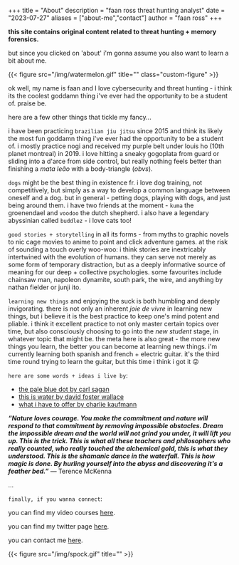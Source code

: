 +++
title = "About"
description = "faan ross threat hunting analyst"
date = "2023-07-27"
aliases = ["about-me","contact"]
author = "faan ross"
+++

**this site contains original content related to threat hunting + memory forensics.**

but since you clicked on 'about' i'm gonna assume you also want to learn a bit about me.

{{< figure src="/img/watermelon.gif" title="" class="custom-figure" >}}

ok well, my name is faan and I love cybersecurity and threat hunting - i think its the coolest goddamn thing i've ever had the opportunity to be a student of. praise be. 

here are a few other things that tickle my fancy...

<!-- {{< figure src="/img/attack_kip.gif" title="" class="custom-figure" >}} -->

i have been practicing `brazilian jiu jitsu` since 2015 and think its likely the most fun goddamn thing i've ever had the opportunity to be a student of. i mostly practice nogi and received my purple belt under louis ho (10th planet montreal) in 2019. i love hitting a sneaky gogoplata from guard or sliding into a d'arce from side control, but really nothing feels better than finishing a *mata leão* with a body-triangle (*obvs*). 

<!-- {{< figure src="/img/goodboy.gif" title="" class="custom-figure" >}} -->

`dogs` might be the best thing in existence fr. i love dog training, not competitively, but simply as a way to develop a common language between oneself and a dog. but in general - petting dogs, playing with dogs, and just being around them. i have two friends at the moment - `kuma` the groenendael and `voodoo` the dutch shepherd. i also have a legendary abyssinian called `buddlez` - i love cats too!  

`good stories + storytelling` in all its forms - from myths to graphic novels to nic cage movies to anime to point and click adventure games. at the risk of sounding a touch overly woo-woo: i think stories are inextricably intertwined with the evolution of humans. they can serve not merely as some form of temporary distraction, but as a deeply informative source of meaning for our deep + collective psychologies. some favourites include chainsaw man, napoleon dynamite, south park, the wire, and anything by nathan fielder or junji ito.

`learning new things` and enjoying the suck is both humbling and deeply invigorating. there is not only an inherent *joie de vivre* in learning new things, but i believe it is the best practice to keep one's mind potent and pliable. i think it excellent practice to not only master certain topics over time, but also consciously choosing to go into the *new student* stage, in whatever topic that might be. the meta here is also great - the more new things you learn, the better you can become at learning new things. i'm currently learning both spanish and french + electric guitar. it's the third time round trying to learn the guitar, but this time i think i got it 😜

<!-- {{< figure src="/img/mckenna.gif" title="" class="custom-figure" >}} -->

`here are some words + ideas i live by`: 
- [the pale blue dot by carl sagan](https://www.youtube.com/watch?v=wupToqz1e2g)
- [this is water by david foster wallace](https://www.youtube.com/watch?v=eC7xzavzEKY)
- [what i have to offer by charlie kaufmann](https://vimeo.com/45097801)

***“Nature loves courage. You make the commitment and nature will respond to that commitment by removing impossible obstacles. Dream the impossible dream and the world will not grind you under, it will lift you up. This is the trick. This is what all these teachers and philosophers who really counted, who really touched the alchemical gold, this is what they understood. This is the shamanic dance in the waterfall. This is how magic is done. By hurling yourself into the abyss and discovering it's a feather bed.”***
― Terence McKenna

...

`finally, if you wanna connect`:

you can find my video courses [here](https://www.youtube.com/channel/UCtwchzdOYHiXai5BxXPiHMg).

you can find my twitter page [here](https://www.twitter.com/faanross).

you can contact me [here](mailto:moi@faanross.com).

{{< figure src="/img/spock.gif" title="" >}}







